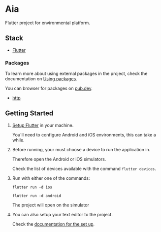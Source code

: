 # Aia

Flutter project for environmental platform.

## Stack

- [Flutter](https://flutter.dev)

### Packages

To learn more about using external packages in the project, check the documentation on [Using packages](https://flutter.dev/docs/development/packages-and-plugins/using-packages).

You can browser for packages on [pub.dev](https://pub.dev/).

- [http](https://pub.dev/packages/http)

## Getting Started

1. [Setup Flutter](https://flutter.dev/docs/get-started/install) in your machine.

   You'll need to configure Android and iOS environments, this can take a while.

2. Before running, your must choose a device to run the application in.

   Therefore open the Android or iOS simulators.

   Check the list of devices available with the command `flutter devices`.

3. Run with either one of the commands:

   `flutter run -d ios`

   `flutter run -d android`

   The project will open on the simulator

4. You can also setup your text editor to the project.

   Check the [documentation for the set up](https://flutter.dev/docs/get-started/editor).
